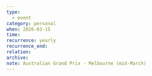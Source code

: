 ```yaml
---
type:
  - event
category: personal
when: 2026-03-15
time:
recurrence: yearly
recurrence_end:
relation:
archive:
note: Australian Grand Prix - Melbourne (mid-March)
---
```

